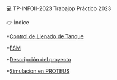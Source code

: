 💻 TP-INFOII-2023
Trabajop Práctico 2023

:point_right: Índice

*[Control de Llenado de Tanque](https://github.com/hsbruzzi/TP-INFOII-2023/blob/bde40d9a2c1e7d61e40c723d64a80bf9bed10e51/Control%20de%20llenado%20de%20tanque%20de%20agua%20R2.pdf)

*[FSM](https://github.com/hsbruzzi/TP-INFOII-2023/blob/main/Captura.JPG?raw=true)

*[Descripción del proyecto](#descripción-del-proyecto)

*[Simulacion en PROTEUS](https://github.com/hsbruzzi/SRC-TP-FSM)


